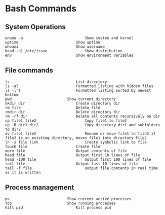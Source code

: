 # Bash Commands

## System Operations

    uname -a 							Show system and kernel
	uptime							Show uptime
	whoami							Show username
	head -n1 /etc/issue					Show distribution
	env 							Show environment variables
	
## File commands

    ls								List directory
    ls -al							Formatted listing with hidden files
    ls -lrt							Formatted listing sorted by newest bottom
	pwd							Show current directory
	mkdir dir						Create directory dir
	rm file							Delete file
	rmdir dir						Delete directory dir
	rm -rf dir						Delete all contents recursively on dir
	cp file1 file2						Copy file1 to file2
	cp -R dir1 dir2						Copy directory dir1 and subfolders to dir2
	mv file1 file2						Rename or move file1 to file2 if file2 is an existing directory, moves file1 into directory file2
	ln -s file link						Create symbolic link to file
	touch file						Create file
	more file						Output contents of file
	head file						Output first 10 lines of file
	head -100 file						Output first 100 lines of file
	tail file						Output last 10 lines of file
	tail -f file						Output file contents in real time as it is written

## Process management
	ps							Show current active processes
	top							Show running processes
	kill pid						Kill process pid


	
